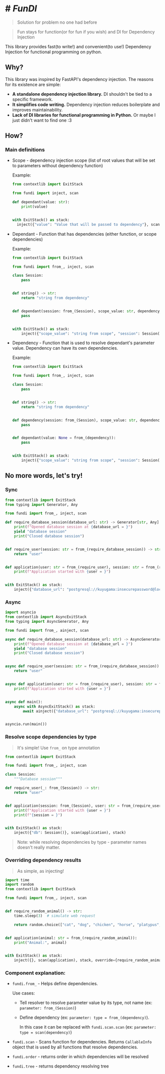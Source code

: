 # # _FunDI_
> Solution for problem no one had before

> Fun stays for function(or for fun if you wish) and DI for Dependency Injection

This library provides fast(to write!) and convenient(to use!) Dependency Injection 
for functional programming on python.

## Why?  

This library was inspired by FastAPI's dependency injection. The reasons for its existence are simple:  

- **A standalone dependency injection library.** DI shouldn't be tied to a specific framework.  
- **It simplifies code writing.** Dependency injection reduces boilerplate and improves maintainability.  
- **Lack of DI libraries for functional programming in Python.** Or maybe I just didn't want to find one :3  


## How?

### Main definitions
- Scope - dependency injection scope (list of root values that will be set to 
parameters without dependency function)
    
  Example:
  ```python
  from contextlib import ExitStack
  
  from fundi import inject, scan
  
  def dependant(value: str):
      print(value)
  
  
  with ExitStack() as stack:
    inject({"value": "Value that will be passed to dependency"}, scan(dependant), stack)
  ```
- Dependant - Function that has dependencies (either function, or scope dependencies)

  Example:
  ```python
  from contextlib import ExitStack
  
  from fundi import from_, inject, scan
  
  class Session:
      pass
  
  
  def string() -> str:
      return "string from dependency"
  
  
  def dependant(session: from_(Session), scope_value: str, dependency_value: str = from_(string)):
      pass
  
  
  with ExitStack() as stack:
      inject({"scope_value": "string from scope", "session": Session()}, scan(dependant), stack)
  ```
- Dependency - Function that is used to resolve dependant's parameter value. 
  Dependency can have its own dependencies.

  Example:
  ```python
  from contextlib import ExitStack
  
  from fundi import from_, inject, scan
  
  class Session:
      pass
  
  
  def string() -> str:
      return "string from dependency"
  
  
  def dependency(session: from_(Session), scope_value: str, dependency_value: str = from_(string)):
      pass
  
  
  def dependant(value: None = from_(dependency)):
      pass
  
  
  with ExitStack() as stack:
      inject({"scope_value": "string from scope", "session": Session()}, scan(dependant), stack)
  ```

## No more words, let's try!

### Sync

```python
from contextlib import ExitStack
from typing import Generator, Any

from fundi import from_, inject, scan

def require_database_session(database_url: str) -> Generator[str, Any]:
    print(f"Opened database session at {database_url = }")
    yield "database session"
    print("Closed database session")


def require_user(session: str = from_(require_database_session)) -> str:
    return "user"


def application(user: str = from_(require_user), session: str = from_(require_database_session)):
    print(f"Application started with {user = }")


with ExitStack() as stack:
    inject({"database_url": "postgresql://kuyugama:insecurepassword@localhost:5432/database"}, scan(application), stack)
```

### Async


```python
import asyncio
from contextlib import AsyncExitStack
from typing import AsyncGenerator, Any

from fundi import from_, ainject, scan

async def require_database_session(database_url: str) -> AsyncGenerator[str, Any]:
    print(f"Opened database session at {database_url = }")
    yield "database session"
    print("Closed database session")


async def require_user(session: str = from_(require_database_session)) -> str:
    return "user"


async def application(user: str = from_(require_user), session: str = from_(require_database_session)):
    print(f"Application started with {user = }")


async def main():
    async with AsyncExitStack() as stack:
        await ainject({"database_url": "postgresql://kuyugama:insecurepassword@localhost:5432/database"}, scan(application), stack)


asyncio.run(main())
```
### Resolve scope dependencies by type

> It's simple! Use `from_` on type annotation

```python
from contextlib import ExitStack

from fundi import from_, inject, scan

class Session:
    """Database session"""

def require_user(_: from_(Session)) -> str:
    return "user"


def application(session: from_(Session), user: str = from_(require_user)):
    print(f"Application started with {user = }")
    print(f"{session = }")


with ExitStack() as stack:
    inject({"db": Session()}, scan(application), stack)
```
> Note: while resolving dependencies by type - parameter names doesn't really matter.

### Overriding dependency results
> As simple, as injecting!
```python
import time
import random
from contextlib import ExitStack

from fundi import from_, inject, scan


def require_random_animal() -> str:
    time.sleep(3)  # simulate web request

    return random.choice(["cat", "dog", "chicken", "horse", "platypus", "cow"])


def application(animal: str = from_(require_random_animal)):
    print("Animal:", animal)


with ExitStack() as stack:
    inject({}, scan(application), stack, override={require_random_animal: "dog"})
```



### Component explanation:
- `fundi.from_` - Helps define dependencies.

  Use cases:
    - Tell resolver to resolve parameter value by its type, not name (ex: `parameter: from_(Session)`)
    - Define dependency (ex: `parameter: type = from_(dependency)`).

      In this case it can be replaced with `fundi.scan.scan` (ex: `parameter: type = scan(dependency)`)
- `fundi.scan` - Scans function for dependencies. Returns `CallableInfo` object that is 
  used by all functions that resolve dependencies.
- `fundi.order` - returns order in which dependencies will be resolved
- `fundi.tree` - returns dependency resolving tree
